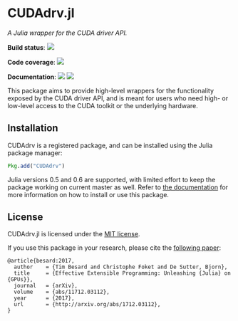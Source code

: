 CUDAdrv.jl
==========

*A Julia wrapper for the CUDA driver API.*

**Build status**: [![][gitlab-img]][gitlab-url]

**Code coverage**: [![][codecov-img]][codecov-url]

**Documentation**: [![][docs-stable-img]][docs-stable-url] [![][docs-latest-img]][docs-latest-url]

[gitlab-img]: https://gitlab.com/JuliaGPU/CUDAdrv.jl/badges/master/pipeline.svg
[gitlab-url]: https://gitlab.com/JuliaGPU/CUDAdrv.jl/commits/master

[codecov-img]: https://codecov.io/gh/JuliaGPU/CUDAdrv.jl/branch/master/graph/badge.svg
[codecov-url]: https://codecov.io/gh/JuliaGPU/CUDAdrv.jl

[docs-stable-img]: https://img.shields.io/badge/docs-stable-blue.svg
[docs-stable-url]: http://juliagpu.github.io/CUDAdrv.jl/stable
[docs-latest-img]: https://img.shields.io/badge/docs-latest-blue.svg
[docs-latest-url]: http://juliagpu.github.io/CUDAdrv.jl/latest

This package aims to provide high-level wrappers for the functionality exposed by the CUDA
driver API, and is meant for users who need high- or low-level access to the CUDA toolkit or
the underlying hardware.


Installation
------------

CUDAdrv is a registered package, and can be installed using the Julia package manager:

```julia
Pkg.add("CUDAdrv")
```

Julia versions 0.5 and 0.6 are supported, with limited effort to keep the package working on
current master as well. Refer to [the documentation][docs-stable-url] for more information
on how to install or use this package.


License
-------

CUDAdrv.jl is licensed under the [MIT license](LICENSE.md).

If you use this package in your research, please cite the [following
paper](https://arxiv.org/abs/1712.03112):

```
@article{besard:2017,
  author    = {Tim Besard and Christophe Foket and De Sutter, Bjorn},
  title     = {Effective Extensible Programming: Unleashing {Julia} on {GPUs}},
  journal   = {arXiv},
  volume    = {abs/11712.03112},
  year      = {2017},
  url       = {http://arxiv.org/abs/1712.03112},
}
```
